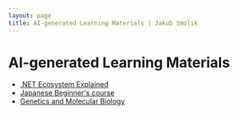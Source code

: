 ```yaml
---
layout: page
title: AI-generated Learning Materials | Jakub Smolik
---
```


# AI-generated Learning Materials

- [.NET Ecosystem Explained](dotnet)
- [Japanese Beginner's course](japanese.pdf)
- [Genetics and Molecular Biology](genetics)
